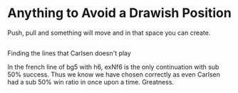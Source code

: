 # Anything to Avoid a Drawish Position

Push, pull and something will move and in that space you can create.

## 
Finding the lines that Carlsen doesn't play

In the french line of bg5 with h6, exNf6 is the only continuation with sub 50% success. Thus we know we have chosen correctly as even Carlsen had a sub 50% win ratio in once upon a time. Greatness.


